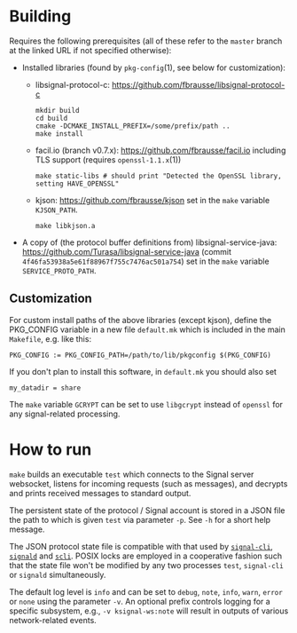 Building
========
Requires the following prerequisites (all of these refer to the `master`
branch at the linked URL if not specified otherwise):

* Installed libraries (found by `pkg-config`(1), see below for customization):
  - libsignal-protocol-c: https://github.com/fbrausse/libsignal-protocol-c
    ```
    mkdir build
    cd build
    cmake -DCMAKE_INSTALL_PREFIX=/some/prefix/path ..
    make install
    ```
  - facil.io (branch v0.7.x): https://github.com/fbrausse/facil.io
    including TLS support (requires `openssl-1.1.x`(1))
    ```
    make static-libs # should print "Detected the OpenSSL library, setting HAVE_OPENSSL"
    ```
  - kjson: https://github.com/fbrausse/kjson
    set in the `make` variable `KJSON_PATH`.
    ```
    make libkjson.a
    ```

* A copy of (the protocol buffer definitions from)
  libsignal-service-java: https://github.com/Turasa/libsignal-service-java
  (commit `4f46fa53938a5e61f88967f755c7476ac501a754`)
  set in the `make` variable `SERVICE_PROTO_PATH`.

Customization
-------------
For custom install paths of the above libraries (except kjson), define
the PKG_CONFIG variable in a new file `default.mk` which is included in the
main `Makefile`, e.g. like this:
```
PKG_CONFIG := PKG_CONFIG_PATH=/path/to/lib/pkgconfig $(PKG_CONFIG)
```

If you don't plan to install this software, in `default.mk` you should also set
```
my_datadir = share
```

The `make` variable `GCRYPT` can be set to use `libgcrypt` instead of `openssl`
for any signal-related processing.


How to run
==========
`make` builds an executable `test` which connects to the Signal server
websocket, listens for incoming requests (such as messages), and decrypts and
prints received messages to standard output.

The persistent state of the protocol / Signal account is stored in a JSON file
the path to which is given `test` via parameter `-p`. See `-h` for a short help
message.

The JSON protocol state file is compatible with that used by
[`signal-cli`](https://github.com/AsamK/signal-cli/),
[`signald`](https://gitlab.com/thefinn93/signald) and
[`scli`](https://github.com/fbrausse/scli).
POSIX locks are employed in a cooperative fashion such that the state file
won't be modified by any two processes `test`, `signal-cli` or `signald`
simultaneously.

The default log level is `info` and can be set to `debug`, `note`, `info`,
`warn`, `error` or `none` using the parameter `-v`. An optional prefix
controls logging for a specific subsystem, e.g., `-v ksignal-ws:note` will
result in outputs of various network-related events.
